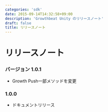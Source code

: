 ```yaml
---
categories: 'sdk'
date: 2015-09-14T14:32:58+09:00
description: 'Growthbeat Unity のリリースノート'
draft: false
title: リリースノート
---
```


# リリースノート

### バージョン 1.0.1

- Growth Push一部メソッドを変更

### 1.0.0

- ドキュメントリリース
